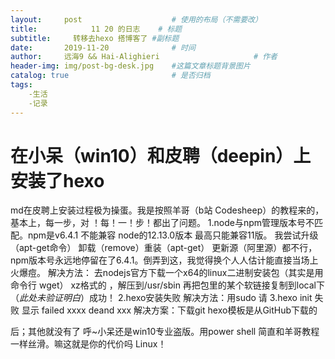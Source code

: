 ```yaml
---
layout:     post                    # 使用的布局（不需要改）
title:            11 20 的日志    # 标题 
subtitle:     转移去hexo 搭博客了 #副标题
date:       2019-11-20              # 时间
author:     远海9 && Hai-Alighieri                     # 作者
header-img: img/post-bg-desk.jpg    #这篇文章标题背景图片
catalog: true                       # 是否归档
tags:
    -生活
    -记录
---
```

# 在小呆（win10）和皮聘（deepin）上安装了hexo
 md在皮聘上安装过程极为操蛋。我是按照羊哥（b站 Codesheep）的教程来的，基本上，每一步，对 ！每！一！步！都出了问题。
1.node与npm管理版本号不匹配。npm是v6.4.1 不能兼容 node的12.13.0版本 最高只能兼容11版。 我尝试升级（apt-get命令）  卸载（remove）重装（apt-get） 更新源（阿里源）都不行，npm版本号永远地停留在了6.4.1。倒弄到这，我觉得换个人人估计能直接当场上火爆痘。
 解决方法： 去nodejs官方下载一个x64的linux二进制安装包（其实是用命令行 wget） xz格式的 ，解压到/usr/sbin 再把包里的某个软链接复制到local下（*此处未验证明白*）成功！
2.hexo安装失败 
解决方法：用sudo 请
3.hexo init 失败 显示 failed xxxx deand xxx
解决方案：下载git hexo模板是从GitHub下载的

后；其他就没有了 呼~小呆还是win10专业盗版。用power shell 简直和羊哥教程一样丝滑。嘛这就是你的代价吗 Linux！